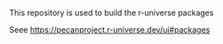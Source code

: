 This repository is used to build the r-universe packages

Seee https://pecanproject.r-universe.dev/ui#packages
